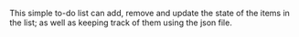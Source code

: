 This simple to-do list can add, remove and update the state of the items in the list; as well as keeping track of them using the json file.

